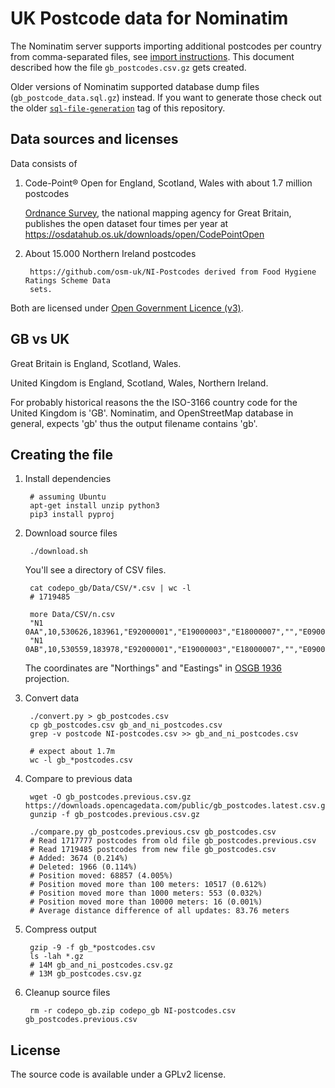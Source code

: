 UK Postcode data for Nominatim
==============================

The Nominatim server supports importing additional postcodes per country from comma-separated files,
see [import instructions](https://www.nominatim.org/release-docs/latest/admin/Import/). This document
described how the file `gb_postcodes.csv.gz` gets created.

Older versions of Nominatim supported database dump files (`gb_postcode_data.sql.gz`) instead. If
you want to generate those check out the older [`sql-file-generation`](https://github.com/osm-search/gb-postcode-data/tags) tag of this repository.


Data sources and licenses
-------------------------

Data consists of

1. Code-Point® Open for England, Scotland, Wales with about 1.7 million postcodes

   [Ordnance Survey](https://en.wikipedia.org/wiki/Ordnance_Survey), the national mapping agency
   for Great Britain, publishes the open dataset four times per year at
   https://osdatahub.os.uk/downloads/open/CodePointOpen

2. About 15.000 Northern Ireland postcodes

        https://github.com/osm-uk/NI-Postcodes derived from Food Hygiene Ratings Scheme Data
        sets.

Both are licensed under [Open Government Licence (v3)](https://www.nationalarchives.gov.uk/doc/open-government-licence/version/3/).



GB vs UK
--------

Great Britain is England, Scotland, Wales.

United Kingdom is England, Scotland, Wales, Northern Ireland.

For probably historical reasons the the ISO-3166 country code for the United Kingdom is 'GB'. Nominatim,
and OpenStreetMap database in general, expects 'gb' thus the output filename contains 'gb'.





Creating the file
-----------------

1. Install dependencies

        # assuming Ubuntu
        apt-get install unzip python3
        pip3 install pyproj

2. Download source files

        ./download.sh

     You'll see a directory of CSV files.

        cat codepo_gb/Data/CSV/*.csv | wc -l
        # 1719485

        more Data/CSV/n.csv
        "N1 0AA",10,530626,183961,"E92000001","E19000003","E18000007","","E09000019","E05000368"
        "N1 0AB",10,530559,183978,"E92000001","E19000003","E18000007","","E09000019","E05000368"

    The coordinates are "Northings" and "Eastings" in [OSGB 1936](http://epsg.io/27700) projection.

3. Convert data

        ./convert.py > gb_postcodes.csv
        cp gb_postcodes.csv gb_and_ni_postcodes.csv
        grep -v postcode NI-postcodes.csv >> gb_and_ni_postcodes.csv

        # expect about 1.7m
        wc -l gb_*postcodes.csv

4. Compare to previous data

        wget -O gb_postcodes.previous.csv.gz https://downloads.opencagedata.com/public/gb_postcodes.latest.csv.gz
        gunzip -f gb_postcodes.previous.csv.gz

        ./compare.py gb_postcodes.previous.csv gb_postcodes.csv
        # Read 1717777 postcodes from old file gb_postcodes.previous.csv
        # Read 1719485 postcodes from new file gb_postcodes.csv
        # Added: 3674 (0.214%)
        # Deleted: 1966 (0.114%)
        # Position moved: 68857 (4.005%)
        # Position moved more than 100 meters: 10517 (0.612%)
        # Position moved more than 1000 meters: 553 (0.032%)
        # Position moved more than 10000 meters: 16 (0.001%)
        # Average distance difference of all updates: 83.76 meters

5. Compress output

        gzip -9 -f gb_*postcodes.csv
        ls -lah *.gz
        # 14M gb_and_ni_postcodes.csv.gz
        # 13M gb_postcodes.csv.gz

6. Cleanup source files

        rm -r codepo_gb.zip codepo_gb NI-postcodes.csv gb_postcodes.previous.csv

License
-------
The source code is available under a GPLv2 license.

